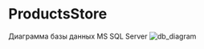# ProductsStore

Диаграмма базы данных MS SQL Server
![db_diagram](https://user-images.githubusercontent.com/73593386/228536938-04599e4e-ae9a-44b1-97b7-72f84f498c2f.png)
